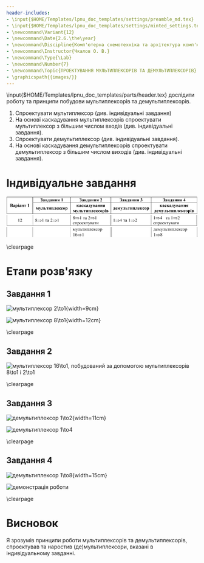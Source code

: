 ```yaml
---
header-includes:
- \input{$HOME/Templates/lpnu_doc_templates/settings/preamble_md.tex}
- \input{$HOME/Templates/lpnu_doc_templates/settings/minted_settings.tex}
- \newcommand\Variant{12}
- \newcommand\Date{2.6.\the\year}
- \newcommand\Discipline{Комп'ютерна схемотехніка та архітектура комп'ютерних систем}
- \newcommand\Instructor{Чкалов О. В.}
- \newcommand\Type{\Lab}
- \newcommand\Number{7}
- \newcommand\Topic{ПРОЕКТУВАННЯ МУЛЬТИПЛЕКСОРІВ ТА ДЕМУЛЬТИПЛЕКСОРІВ}
- \graphicspath{{images/}}
---
```


\input{$HOME/Templates/lpnu_doc_templates/parts/header.tex}
дослідити роботу та принципи побудови мультиплексорів та
демультиплексорів.

1. Спроектувати мультиплексор (див. індивідуальні завдання)
2. На основі каскадування мультиплексорів спроектувати мультиплексор з
більшим числом входів (див. індивідуальні завдання).
3. Спроектувати демультиплексор (див. індивідуальні завдання).
4. На основі каскадування демультиплексорів спроектувати демультиплексор з більшим числом виходів (див. індивідуальні завдання).

# Індивідуальне завдання

![1.png](1.png)
![2.png](2.png)
![2.png](3.png)

\clearpage

# Етапи розв'язку

## Завдання 1
![мультиплексор $2\to1$](mux_2-1.png){width=9cm}

![мультиплексор $8\to1$](mux_8-1.png){width=12cm}

\clearpage

## Завдання 2
![мультиплексор $16\to1$, побудований за допомогою мультиплексорів $8\to1$ і $2\to1$](mux_16-1.png)

\clearpage

## Завдання 3
![демультиплексор $1\to2$](dmx_1-2.png){width=11cm}

![демультиплексор $1\to4$](dmx_1-4.png)

\clearpage

## Завдання 4
![демультиплексор $1\to8$](dmx_1-8.png){width=15cm}

![демонстрація роботи](dmx_1-8.demo.png)

\clearpage

# Висновок

Я зрозумів принципи роботи мультиплексорів та демультиплексорів,
спроєктував та наростив (де)мультиплексори, вказані в індивідуальному завданні.
